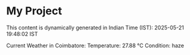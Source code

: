 # My Project

This content is dynamically generated in Indian Time (IST): 2025-05-21 19:48:02 IST


Current Weather in Coimbatore:
Temperature: 27.88 °C
Condition: haze
